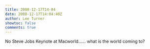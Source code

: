 ```yaml
---
title: 2008-12-17T14-04
date: 2008-12-17T14:04:40Z
author: Lee Turner
showtoc: false
comments: true
---
```


No Steve Jobs Keynote at Macworld...... what is the world coming to?

